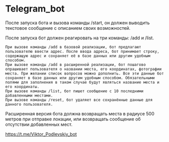 # Telegram_bot
После запуска бота и вызова команды /start, он должен выводить текстовое сообщение с описанием своих возможностей.

После запуска бот должен реагировать на три команды: /add и /list.

    При вызове команды /add в базовой реализации, бот предлагают пользователю ввести адрес. После ввода адреса, бот принимает строку, содержащую адрес и сохраняет её в базе данных или другим удобным способом.
    При вызове команды /add в расширенной реализации, бот пошагово опрашивает пользователя о названии места, его координатах, фотографии места. При желании список вопросов можно дополнить. Все эти данные бот сохраняет в базе данных или другим удобным способом. Обязательными полями для заполнения в таком случае будут являться название места и его координаты.
    При вызове команды /list, бот пишет сообщение с 10 последними добавленными местами.
    При вызове команды /reset, бот удаляет все сохранённые данные для данного пользователя.

Расширенная версия бота должна возвращать места в радиусе 500 метров при отправке локации, или возвращать сообщение об отсутствии добавленных мест.

https://t.me/Viktor_Podlevskiy_bot
